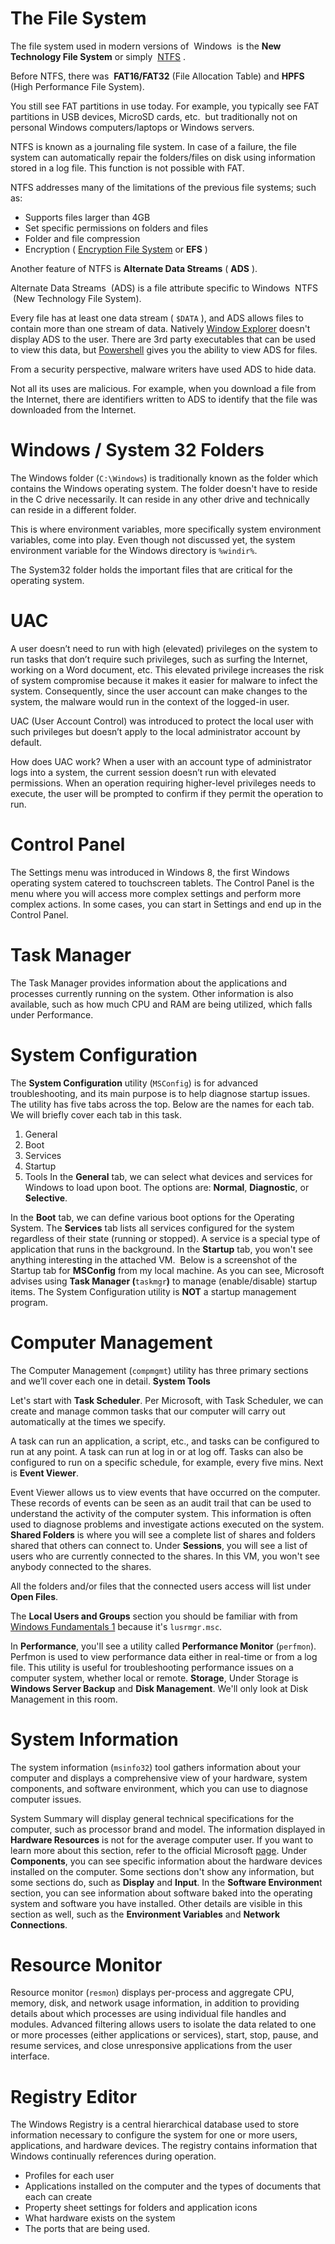 # The File System
The file system used in modern versions of  Windows  is the **New Technology File System** or simply  [NTFS](https://docs.microsoft.com/en-us/windows-server/storage/file-server/ntfs-overview) .

Before NTFS, there was  **FAT16/FAT32** (File Allocation Table) and **HPFS** (High Performance File System). 

You still see FAT partitions in use today. For example, you typically see FAT partitions in USB devices, MicroSD cards, etc.  but traditionally not on personal Windows computers/laptops or Windows servers.

NTFS is known as a journaling file system. In case of a failure, the file system can automatically repair the folders/files on disk using information stored in a log file. This function is not possible with FAT.   

NTFS addresses many of the limitations of the previous file systems; such as: 

- Supports files larger than 4GB
- Set specific permissions on folders and files
- Folder and file compression
- Encryption ( [Encryption File System](https://docs.microsoft.com/en-us/windows/win32/fileio/file-encryption) or **EFS** )

Another feature of NTFS is **Alternate Data Streams** ( **ADS** ).

Alternate Data Streams  (ADS) is a file attribute specific to Windows  NTFS  (New Technology File System).

Every file has at least one data stream ( `$DATA` ), and ADS allows files to contain more than one stream of data. Natively [Window Explorer](https://support.microsoft.com/en-us/windows/what-s-changed-in-file-explorer-ef370130-1cca-9dc5-e0df-2f7416fe1cb1) doesn't display ADS to the user. There are 3rd party executables that can be used to view this data, but [Powershell](https://docs.microsoft.com/en-us/powershell/scripting/overview?view=powershell-7.1) gives you the ability to view ADS for files.

From a security perspective, malware writers have used ADS to hide data.

Not all its uses are malicious. For example, when you download a file from the Internet, there are identifiers written to ADS to identify that the file was downloaded from the Internet.
# Windows / System 32 Folders
The Windows folder (`C:\Windows`) is traditionally known as the folder which contains the Windows operating system. The folder doesn't have to reside in the C drive necessarily. It can reside in any other drive and technically can reside in a different folder.

This is where environment variables, more specifically system environment variables, come into play. Even though not discussed yet, the system environment variable for the Windows directory is `%windir%`.

The System32 folder holds the important files that are critical for the operating system.
# UAC
A user doesn’t need to run with high (elevated) privileges on the system to run tasks that don’t require such privileges, such as surfing the Internet, working on a Word document, etc. This elevated privilege increases the risk of system compromise because it makes it easier for malware to infect the system. Consequently, since the user account can make changes to the system, the malware would run in the context of the logged-in user.

UAC (User Account Control) was introduced to protect the local user with such privileges but doesn’t apply to the local administrator account by default.

How does UAC work? When a user with an account type of administrator logs into a system, the current session doesn’t run with elevated permissions. When an operation requiring higher-level privileges needs to execute, the user will be prompted to confirm if they permit the operation to run.
# Control Panel

The Settings menu was introduced in Windows 8, the first Windows operating system catered to touchscreen tablets. The Control Panel is the menu where you will access more complex settings and perform more complex actions. In some cases, you can start in Settings and end up in the Control Panel.
# Task Manager

The Task Manager provides information about the applications and processes currently running on the system. Other information is also available, such as how much CPU and RAM are being utilized, which falls under Performance.

# System Configuration
The **System Configuration** utility (`MSConfig`) is for advanced troubleshooting, and its main purpose is to help diagnose startup issues.
The utility has five tabs across the top. Below are the names for each tab. We will briefly cover each tab in this task. 

1. General
2. Boot
3. Services
4. Startup
5. Tools
In the **General** tab, we can select what devices and services for Windows to load upon boot. The options are: **Normal**, **Diagnostic**, or **Selective**. 

In the **Boot** tab, we can define various boot options for the Operating System.
The **Services** tab lists all services configured for the system regardless of their state (running or stopped). A service is a special type of application that runs in the background.
In the **Startup** tab, you won't see anything interesting in the attached VM.  Below is a screenshot of the Startup tab for **MSConfig** from my local machine.
As you can see, Microsoft advises using **Task Manager (**`taskmgr`**)** to manage (enable/disable) startup items. The System Configuration utility is **NOT** a startup management program.

# Computer Management
The Computer Management (`compmgmt`) utility has three primary sections and we’ll cover each one in detail.
**System Tools**

Let's start with **Task Scheduler**. Per Microsoft, with Task Scheduler, we can create and manage common tasks that our computer will carry out automatically at the times we specify.

A task can run an application, a script, etc., and tasks can be configured to run at any point. A task can run at log in or at log off. Tasks can also be configured to run on a specific schedule, for example, every five mins.
Next is **Event Viewer**.

Event Viewer allows us to view events that have occurred on the computer. These records of events can be seen as an audit trail that can be used to understand the activity of the computer system. This information is often used to diagnose problems and investigate actions executed on the system.
**Shared Folders** is where you will see a complete list of shares and folders shared that others can connect to.
Under **Sessions**, you will see a list of users who are currently connected to the shares. In this VM, you won't see anybody connected to the shares.

All the folders and/or files that the connected users access will list under **Open Files**.

The **Local Users and Groups** section you should be familiar with from [Windows Fundamentals 1](https://tryhackme.com/room/windowsfundamentals1xbx) because it's `lusrmgr.msc`.

In **Performance**, you'll see a utility called **Performance Monitor** (`perfmon`).
Perfmon is used to view performance data either in real-time or from a log file. This utility is useful for troubleshooting performance issues on a computer system, whether local or remote.
**Storage**, Under Storage is **Windows Server Backup** and **Disk Management**. We'll only look at Disk Management in this room.
# System Information
The system information (`msinfo32`) tool gathers information about your computer and displays a comprehensive view of your hardware, system components, and software environment, which you can use to diagnose computer issues.

System Summary will display general technical specifications for the computer, such as processor brand and model.
The information displayed in **Hardware Resources** is not for the average computer user. If you want to learn more about this section, refer to the official Microsoft [page](https://docs.microsoft.com/en-us/windows-hardware/drivers/kernel/hardware-resources#:~:text=Hardware%20resources%20are%20the%20assignable,of%20bus%2Drelative%20memory%20addresses.).
Under **Components**, you can see specific information about the hardware devices installed on the computer. Some sections don't show any information, but some sections do, such as **Display** and **Input**.
In the **Software Environmen**t section, you can see information about software baked into the operating system and software you have installed. Other details are visible in this section as well, such as the **Environment Variables** and **Network Connections**.
# Resource Monitor
Resource monitor (`resmon`) displays per-process and aggregate CPU, memory, disk, and network usage information, in addition to providing details about which processes are using individual file handles and modules. Advanced filtering allows users to isolate the data related to one or more processes (either applications or services), start, stop, pause, and resume services, and close unresponsive applications from the user interface.
# Registry Editor
The Windows Registry is a central hierarchical database used to store information necessary to configure the system for one or more users, applications, and hardware devices. The registry contains information that Windows continually references during operation.
- Profiles for each user
- Applications installed on the computer and the types of documents that each can create
- Property sheet settings for folders and application icons
- What hardware exists on the system
- The ports that are being used.